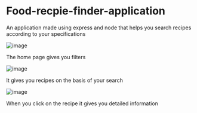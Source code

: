 # Food-recpie-finder-application

An application made using express and node that helps you search recipes according to your specifications

![image](https://user-images.githubusercontent.com/60574302/137672551-8973345d-505e-4b70-928e-745353f3c1ad.png)

The home page gives you filters

![image](https://user-images.githubusercontent.com/60574302/137672694-0eebc6ab-9d11-4062-bc4b-fdbb61827bc8.png)

It gives you recipes on the basis of your search

![image](https://user-images.githubusercontent.com/60574302/137672728-49266834-8614-48f7-971c-7e90e4a425ab.png)

When you click on the recipe it gives you detailed information


